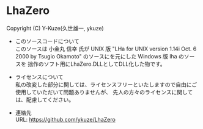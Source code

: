 # LhaZero
  Copyright (C) Y-Kuze(久世雄一, ykuze)

* このソースコードについて  
    このソースは 小金丸 信幸 氏が
    UNIX 版 "LHa for UNIX version 1.14i Oct. 6 2000 by Tsugio Okamoto"
    のソースにを元にした Windows 版 lha のソースを
    拙作のソフト用にLhaZero.DLLとしてDLL化した物です。

* ライセンスについて  
    私の改変した部分に関しては、ライセンスフリーといたしますので自由にご使用していただいて問題ありませんが、
    先人の方々のライセンスに関しては、配慮してください。

* 連絡先  
    URL: https://github.com/ykuze/LhaZero